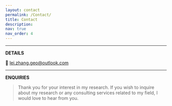 ```yaml
---
layout: contact
permalink: /Contact/
title: Contact
description: 
nav: true
nav_order: 4
---
```


----
**DETAILS**

:email: lei.zhang.geo@outlook.com

----
**ENQUIRIES**

> Thank you for your interest in my research. If you wish to inquire about my research or any consulting services related to my field, I would love to hear from you.
